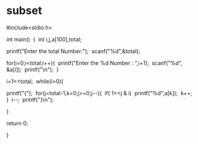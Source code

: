 # subset
#include<stdio.h> 

int main() 
{ 
int i,j,a[100],total; 

printf("Enter the total Number:"); 
scanf("%d",&total); 


for(i=0;i<total;i++){ 
printf("Enter the %d Number : ",i+1); 
scanf("%d", &a[i]); 
printf("\n"); 
} 

i=1<<total; 
while(i>0){ 

printf("{"); 
for(j=total-1,k=0;j>=0;j--){ 
if( 1<<j & i) 
printf("%d",a[k]); 
k++; 
} 
i--; 
printf("}\n"); 

} 

return 0; 

}
